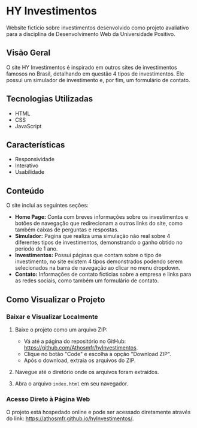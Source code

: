 # HY Investimentos
Website fictício sobre investimentos desenvolvido como projeto avaliativo para a disciplina de Desenvolvimento Web da Universidade Positivo.

## Visão Geral

O site HY Investimentos é inspirado em outros sites de investimentos famosos no Brasil, detalhando em questão 4 tipos de investimentos. Ele possui um simulador de investimento e, por fim, um formulário de contato.

## Tecnologias Utilizadas

- HTML
- CSS
- JavaScript

## Características

- Responsividade
- Interativo
- Usabilidade

## Conteúdo

O site inclui as seguintes seções:

- **Home Page:** Conta com breves informações sobre os investimentos e botões de navegação que redirecionam a outros links do site, como também caixas de perguntas e respostas.
- **Simulador:** Pagina que realiza uma simulação não real sobre 4 diferentes tipos de investimentos, demonstrando o ganho obtido no periodo de 1 ano. 
- **Investimentos:** Possui páginas que contam sobre o tipo de investimento, no site existem 4 tipos demonstrados podendo serem selecionados na barra de navegação ao clicar no menu dropdown.
- **Contato:** Informações de contato ficticias sobre a empresa e links para as redes sociais, como também um formulário de contato.

## Como Visualizar o Projeto

### Baixar e Visualizar Localmente

1. Baixe o projeto como um arquivo ZIP:
   - Vá até a página do repositório no GitHub: https://github.com/Athosmfr/hyInvestimentos.
   - Clique no botão "Code" e escolha a opção "Download ZIP".
   - Após o download, extraia os arquivos do ZIP.

2. Navegue até o diretório onde os arquivos foram extraídos.

3. Abra o arquivo `index.html` em seu navegador.

### Acesso Direto à Página Web

O projeto está hospedado online e pode ser acessado diretamente através do link: https://athosmfr.github.io/hyInvestimentos/.
